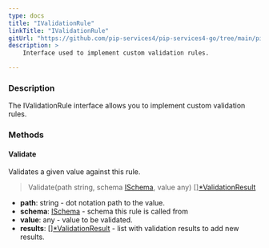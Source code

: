 ```yaml
---
type: docs
title: "IValidationRule"
linkTitle: "IValidationRule"
gitUrl: "https://github.com/pip-services4/pip-services4-go/tree/main/pip-services4-data-go"
description: >
    Interface used to implement custom validation rules.

---
```


### Description

The IValidationRule interface allows you to implement custom validation rules.

### Methods

#### Validate
Validates a given value against this rule.

> Validate(path string, schema [ISchema](../ischema), value any) [][*ValidationResult](../validation_result)

- **path**: string - dot notation path to the value.
- **schema**: [ISchema](../ischema) - schema this rule is called from
- **value**: any - value to be validated.
- **results**: [][*ValidationResult](../validation_result) - list with validation results to add new results.


